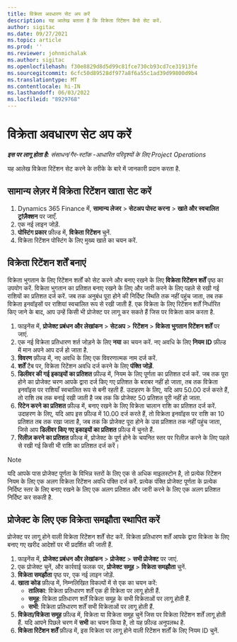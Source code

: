 ```yaml
---
title: विक्रेता अवधारण सेट अप करें
description: यह आलेख बताता है कि विक्रेता रिटेंशन कैसे सेट करें.
author: sigitac
ms.date: 09/27/2021
ms.topic: article
ms.prod: ''
ms.reviewer: johnmichalak
ms.author: sigitac
ms.openlocfilehash: f30e8829d8d5d99c81fce730cb93cd7ce31913fe
ms.sourcegitcommit: 6cfc50d89528df977a8f6a55c1ad39d99800d9b4
ms.translationtype: MT
ms.contentlocale: hi-IN
ms.lasthandoff: 06/03/2022
ms.locfileid: "8929768"
---
```

# <a name="set-up-vendor-retention"></a>विक्रेता अवधारण सेट अप करें

_**इस पर लागू होता है:** संसाधन/गैर-स्टॉक -आधारित परिदृश्यों के लिए Project Operations_

यह आलेख विक्रेता रिटेंशन सेट करने के तरीके के बारे में जानकारी प्रदान करता है.

## <a name="set-up-a-vendor-retention-account-in-general-ledger"></a>सामान्य लेज़र में विक्रेता रिटेंशन खाता सेट करें

1. Dynamics 365 Finance में, **सामान्य लेजर** > **सेटअप पोस्ट करना** > **खाते और स्वचालित ट्रांज़ैक्शन** पर जाएँ.
2. एक नई लाइन जोड़ें.
3. **पोस्टिंग प्रकार** फ़ील्ड में, **विक्रेता रिटेंशन** चुनें.
4. विक्रेता रिटेंशन पोस्टिंग के लिए मुख्य खाते का चयन करें.

## <a name="create-vendor-retention-terms"></a>विक्रेता रिटेंशन शर्तें बनाएं

विक्रेता भुगतान के लिए रिटेंशन शर्तों को सेट करने और बनाए रखने के लिए **विक्रेता रिटेंशन शर्तें** पृष्ठ का उपयोग करें. विक्रेता भुगतान का प्रतिशत बनाए रखने के लिए और जारी करने के लिए पहले से रखी गई राशियों का प्रतिशत दर्ज करें. जब तक अनुबंध पूरा होने की निर्दिष्ट स्थिति तक नहीं पहुंच जाता, तब तक विक्रेता इनवॉइसों पर राशियां स्वचालित रूप से रखी जाती हैं. एक विक्रेता के लिए रिटेंशन शर्तें निर्धारित किए जाने के बाद, आप उन्हें किसी भी प्रोजेक्ट पर लागू कर सकते हैं जिस पर विक्रेता काम करता है.

1. फाइनेंस में, **प्रोजेक्ट प्रबंधन और लेखांकन** > **सेटअप** > **रिटेंशन** > **विक्रेता भुगतान रिटेंशन शर्तें** पर जाएं.
2. एक नई विक्रेता प्रतिधारण शर्त जोड़ने के लिए **नया** का चयन करें. नए अवधि के लिए **नियम ID** फ़ील्ड में मान अपने आप दर्ज हो जाता है. 
3. **विवरण** फ़ील्ड में, नए अवधि के लिए एक विवरणात्मक नाम दर्ज करें.
4. **शर्तें** टैब पर, विक्रेता रिटेंशन अवधि दर्ज करने के लिए **पंक्ति जोड़ें**.
5. **डिलीवर की गई इकाइयों का प्रतिशत** फ़ील्ड में, नियम के लिए पूर्णता का प्रतिशत दर्ज करें. जब तक पूरा होने का प्रोजेक्ट चरण आपके द्वारा दर्ज किए गए प्रतिशत के बराबर नहीं हो जाता, तब तक विक्रेता इनवॉइस पर राशियाँ स्वचालित रूप से बनी रहती हैं. उदाहरण के लिए, यदि आप 50.00 दर्ज करते हैं, तो राशि तब तक बनाई रखी जाती है जब तक कि प्रोजेक्ट 50 प्रतिशत पूरी नहीं हो जाता.
6. **रिटेन करने का प्रतिशत** फ़ील्ड में, बनाए रखने के लिए विक्रेता चालान राशि का प्रतिशत दर्ज करें. उदाहरण के लिए, यदि आप इस फ़ील्ड में 10.00 दर्ज करते हैं, तो विक्रेता इनवॉइस पर राशि का 10 प्रतिशत तब तक रखा जाता है, जब तक कि प्रोजेक्ट पूरा होने के उस प्रतिशत तक नहीं पहुंच जाता, जिसे आप **डिलीवर किए गए इकाइयों का प्रतिशत** फ़ील्ड में चुनते हैं.
7. **रिलीज़ करने का प्रतिशत** फ़ील्ड में, प्रोजेक्ट के पूर्ण होने के चयनित स्तर पर रिलीज़ करने के लिए पहले से रखी गई किसी भी राशि का प्रतिशत दर्ज करें।

> [!NOTE]
> यदि आपके पास प्रोजेक्ट पूर्णता के विभिन्न स्तरों के लिए एक से अधिक माइलस्टोन है, तो प्रत्येक रिटेंशन नियम के लिए एक अलग विक्रेता रिटेंशन अवधि पंक्ति दर्ज करें. प्रत्येक पंक्ति प्रोजेक्ट पूर्णता के प्रत्येक निर्दिष्ट स्तर के लिए बनाए रखने के लिए एक अलग प्रतिशत और जारी करने के लिए एक अलग प्रतिशत निर्दिष्ट कर सकती है.

## <a name="set-up-a-vendor-agreement-for-the-project"></a>प्रोजेक्ट के लिए एक विक्रेता समझौता स्थापित करें

प्रोजेक्ट पर लागू होने वाली विक्रेता रिटेंशन शर्तें सेट करें. विक्रेता प्रतिधारण शर्तें आपके द्वारा विक्रेता के लिए बनाए गए खरीद आदेशों पर भी प्रदर्शित की जाती हैं.

1. फाइनेंस में, **प्रोजेक्ट प्रबंधन और लेखांकन** > **प्रोजेक्ट** > **सभी प्रोजेक्ट** पर जाएं. 
2. एक प्रोजेक्ट चुनें, और कार्रवाई फलक पर, **प्रोजेक्ट समूह** > **विक्रेता समझौता** चुनें.
3. **विक्रेता समझौता** पृष्ठ पर, एक नई लाइन जोड़ें.
4. **खाता कोड** फ़ील्ड में, निम्नलिखित विकल्पों में से एक का चयन करें:
   - **तालिका**: विक्रेता प्रतिधारण शर्तें एक ही विक्रेता पर लागू होती हैं.
   - **समूह**: विक्रेता प्रतिधारण शर्तें विक्रेता समूह के सभी विक्रेताओं पर लागू होती हैं.
   - **सभी**: विक्रेता प्रतिधारण शर्तें सभी विक्रेताओं पर लागू होती हैं.
5. **विक्रेता/विक्रेता समूह** फ़ील्ड में, विक्रेता या विक्रेता समूह चुनें जिस पर विक्रेता रिटेंशन शर्तें लागू होती हैं. यदि आपने पिछले चरण में **सभी** का चयन किया है, तो यह फ़ील्ड अनुपलब्ध है.
6. **विक्रेता रिटेंशन शर्तें** फ़ील्ड में, इस विक्रेता पर लागू होने वाली रिटेंशन शर्तों के लिए नियम ID चुनें.

